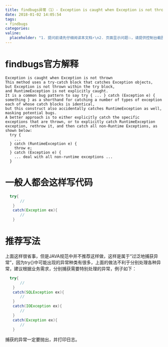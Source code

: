 ```yaml
---
title: findbugs异常（1）- Exception is caught when Exception is not thrown
date: 2018-01-02 14:05:54
tags:
- findbugs
categories:
valine:
  placeholder: "1. 提问前请先仔细阅读本文档⚡\n2. 页面显示问题💥，请提供控制台截图📸或者您的测试网址\n3. 其他任何报错💣，请提供详细描述和截图📸，祝食用愉快💪"
---
```


# findbugs官方解释

```
Exception is caught when Exception is not thrown
This method uses a try-catch block that catches Exception objects, 
but Exception is not thrown within the try block, 
and RuntimeException is not explicitly caught. 
It is a common bug pattern to say try { ... } catch (Exception e) { something } as a shorthand for catching a number of types of exception each of whose catch blocks is identical, 
but this construct also accidentally catches RuntimeException as well, 
masking potential bugs.
A better approach is to either explicitly catch the specific exceptions that are thrown, or to explicitly catch RuntimeException exception, rethrow it, and then catch all non-Runtime Exceptions, as shown below:
  try {
    ...
  } catch (RuntimeException e) {
    throw e;
  } catch (Exception e) {
    ... deal with all non-runtime exceptions ...
  }
```

# 一般人都会这样写代码

```java
  try{
　　　　//
　　}
　　catch(Exception ex){
　　　　//
　　}
```

# 推荐写法

上面这样很省事，但是JAVA规范中并不推荐这样做，这样是属于“过泛地捕获异常”，因为try{}中可能出现的异常种类有很多，上面的做法不利于分别处理各种异常，建议根据业务需求，分别捕获需要特别处理的异常，例子如下：

```java
  try{
　　　　//
　　}
　　catch(SQLException ex){
　　　　//
　　}
　　catch(IOException ex){
　　　　//
　　}
　　catch(Exception ex){
　　　　//
　　}
```

捕获的异常一定要抛出，并打印日志。
